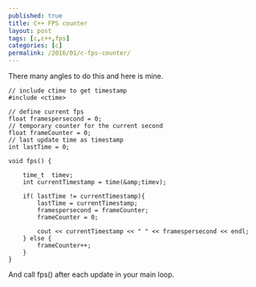 ```yaml
---
published: true
title: C++ FPS counter
layout: post
tags: [c,c++,fps]
categories: [c]
permalink: /2016/01/c-fps-counter/
---
```

There many angles to do this and here is mine.


```
// include ctime to get timestamp
#include <ctime>

// define current fps
float framespersecond = 0;
// temporary counter for the current second
float frameCounter = 0;
// last update time as timestamp
int lastTime = 0;

void fps() {

	time_t  timev;
	int currentTimestamp = time(&amp;timev);

	if( lastTime != currentTimestamp){
		lastTime = currentTimestamp;
		framespersecond = frameCounter;
		frameCounter = 0;

		cout << currentTimestamp << " " << framespersecond << endl;
	} else {
		frameCounter++;
	}
}
```

And call fps() after each update in your main loop.
